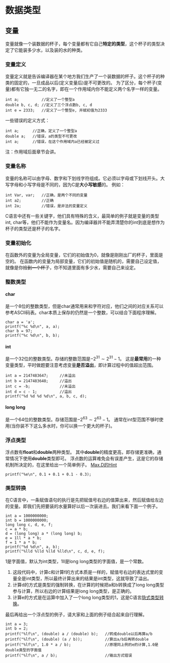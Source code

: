 # 数据类型

## 变量
变量就像一个装数据的杯子，每个变量都有它自己**特定的类型**，这个杯子的类型决定了它能装多少水，以及装的水的种类。
### 变量定义
变量定义就是告诉编译器在某个地方我们生产了一个装数据的杯子。这个杯子的种类的固定的，一旦成品以后(定义变量后)是不可更改的。
为了区分，每个杯子(变量)都有它独一无二的名字，即在一个作用域内你不能定义两个名字一样的变量。
```
int a;          //定义了一个整型a
double b, c, d; //定义了三个浮点数b, c, d
int e = 2333;   //定义了一个整型e, 并赋初值为2333
```
一些错误的定义方式：
```
int a;      //正确，定义了一个整型a
double a;   //错误，a的类型不可更改
int a;      //错误，在这个作用域内a已经被定义过
```
注：作用域后面章节会讲。
### 变量名称
变量的名称可以由字母、数字和下划线字符组成。它必须以字母或下划线开头。大写字母和小写字母是不同的，因为C是**大小写敏感**的。
例如：
```
int Var, var;   //正确，是两个不同的变量
int a2;         //正确
int 2a;         //错误，是非法的变量定义
```
C语言中还有一些关键字，他们具有特殊的含义，最简单的例子就是变量的类型int, char等，他们不能作为变量名。因为编译器并不能弄清楚你的int到底是想作为杯子的类型还是杯子的名字。
### 变量初始化
在函数外的变量为全局变量，它们的初始值为0，就像是刚刚出厂的杯子，里面是空的。
在函数内的变量为局部变量，它们的初始值是随机的，需要自己设定值，就像是你~~捡到一个杯子~~，你不知道里面有多少水，需要自己来设定。

### 整数类型

#### char
是一个8位的整数类型，但是char通常用来和字符对应，他们之间的对应关系可以参考ASCII码表。char本质上保存的仍然是一个整数，可以结合下面程序理解。
```
char a = 'a';
printf("%c %d\n", a, a);
char b = 97;
printf("%c %d\n", b, b);
```
#### int
是一个32位的整数类型。存储的整数范围是$-2^{31}\sim 2^{31}-1$。
这是**最常用**的一种变量类型，平时做题要注意考虑变量**是否溢出**，即计算过程中的值超出范围。
```
int a = 2147483647;     //未溢出
int b = 2147483648;     //溢出
int c = -b;             //未溢出
int d = c - 1;          //溢出
printf("%d %d %d %d\n", a, b, c, d);
```
#### long long
是一个64位的整数类型。存储范围是$-2^{63}\sim2^{63}-1$。
通常在int型范围不够时使用(当你装不下这么多水时，你可以换一个更大的杯子)。

### 浮点类型
浮点数有**float**和**double**两种类型。
其中**double**的精度更高，即存储更准确，通常情况下使用**double**类型即可。
浮点数的运算难免会有误差产生，这是它的存储机制所决定的，在这里给出一个简单例子。
[Max.D的Hint](https://buaacoding.cn/problem/1539/index)
```
printf("%e\n", 0.1 + 0.1 + 0.1 - 0.3);
```

### 类型转换
在C语言中，一条赋值语句的执行是先把赋值号右边的值算出来，然后赋值给左边的变量。即我们先把要装的水量算好以后一次装进去。我们来看下面一个例子。
```
int a = 1000000000;
int b = 1000000000;
long long c, d, e, f;
c = a * b;
d = (long long) a * (long long) b;
e = 1ll * a * b;
f = 1 * a * b;
printf("%d %d\n", a, b);
printf("%lld %lld %lld %lld\n", c, d, e, f);
```
1是字面值，默认为int类型，1ll是long long类型的字面值，是一个常数。

1. 这段代码中，计算c和计算f的方式本质是一样的，赋值号右边的表达式里的变量全是int类型，所以最终计算出来的结果是int类型，这就导致了溢出。
1. 计算d的方式是类型的强制转换，在计算的时候把a和b转换成了long long类型参与计算，所以右边的计算结果是long long类型，是正确的。
1. 计算e的方式是在运算中加入了一个long long类型的1，这是C语言[隐式类型转换](https://blog.csdn.net/hanchaoman/article/details/7827031)。

最后再给出一个浮点型的例子，请大家和上面的例子结合起来自行理解。
```
int a = 3;
int b = 2;
printf("%lf\n", (double) a / (double) b);   //转成double以后再算a/b
printf("%lf\n", (double) (a / b));          //算出a/b后再转double
printf("%lf\n", 1.0 * a / b);               //原理同上例的e的计算,1.0是double类型的字面值
printf("%lf\n", a / b);                     //输出方式错误
```
